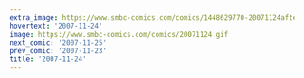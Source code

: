 ```yaml
---
extra_image: https://www.smbc-comics.com/comics/1448629770-20071124after.png
hovertext: '2007-11-24'
image: https://www.smbc-comics.com/comics/20071124.gif
next_comic: '2007-11-25'
prev_comic: '2007-11-23'
title: '2007-11-24'
---
```


